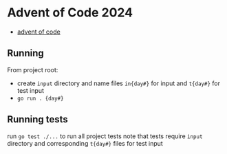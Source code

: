 # Advent of Code 2024
 - [advent of code](https://adventofcode.com/2024/)

## Running
From project root:
 - create `input` directory and name files `in{day#}` for input and `t{day#}` for test input
 - `go run . {day#}`

## Running tests
run `go test ./...` to run all project tests
note that tests require `input` directory and corresponding `t{day#}` files for test input

